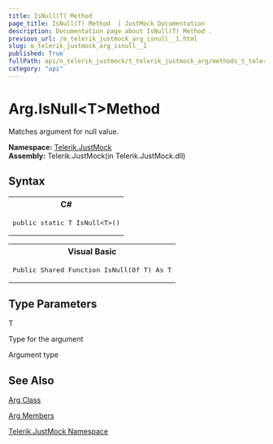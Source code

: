 ```yaml
---
title: IsNull(T) Method 
page_title: IsNull(T) Method  | JustMock Documentation
description: Documentation page about IsNull(T) Method .
previous_url: /m_telerik_justmock_arg_isnull__1.html
slug: m_telerik_justmock_arg_isnull__1
published: True
fullPath: api/n_telerik_justmock/t_telerik_justmock_arg/methods_t_telerik_justmock_arg/m_telerik_justmock_arg_isnull__1
category: "api"
---
```


# Arg.IsNull&lt;T&gt;Method



Matches argument for null value.


 **Namespace:**  [Telerik.JustMock](n_telerik_justmock) <br> **Assembly:** Telerik.JustMock(in Telerik.JustMock.dll)
## Syntax


<div id="syntaxCodeBlocks" class="code"><span codeLanguage="CSharp"><table><tr><th>C#</th></tr><tr><td><pre xml:space="preserve"><span class="keyword">public</span> <span class="keyword">static</span> T <span class="identifier">IsNull</span>&lt;T&gt;()
</pre></td></tr></table></span><span codeLanguage="VisualBasicDeclaration"><table><tr><th>Visual Basic</th></tr><tr><td><pre xml:space="preserve"><span class="keyword">Public</span> <span class="keyword">Shared</span> <span class="keyword">Function</span> <span class="identifier">IsNull</span>(<span class="keyword">Of</span> T) <span class="keyword">As</span> T</pre></td></tr></table></span></div>

## Type Parameters




T<br>


Type for the argument


Argument type

## See Also



 [Arg Class](t_telerik_justmock_arg) 

 [Arg Members](allmembers_t_telerik_justmock_arg) 

 [Telerik.JustMock Namespace](n_telerik_justmock) 



